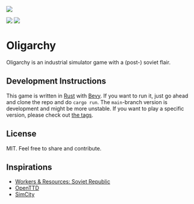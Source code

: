![](https://user-images.githubusercontent.com/89811191/131446776-e2e6c31f-6e84-47f5-bacc-2ff6544fd135.png)

[![](https://tokei.rs/b1/github/izhevskoye/oligarchy)](https://github.com/izhevskoye/oligarchy)
[![](https://img.shields.io/github/license/izhevskoye/oligarchy)](https://github.com/izhevskoye/oligarchy)

# Oligarchy

Oligarchy is an industrial simulator game with a (post-) soviet flair.

## Development Instructions

This game is written in [Rust](https://www.rust-lang.org/) with [Bevy](https://bevyengine.org/). If you want to run it, just go ahead and clone the repo and do `cargo run`. The `main`-branch version is development and might be more unstable. If you want to play a specific version, please check out [the tags](https://github.com/izhevskoye/oligarchy/tags).

## License

MIT. Feel free to share and contribute.

## Inspirations

- [Workers & Resources: Soviet Republic](https://store.steampowered.com/app/784150/Workers__Resources_Soviet_Republic/)
- [OpenTTD](https://www.openttd.org/)
- [SimCity](<https://en.wikipedia.org/wiki/SimCity_(1989_video_game)>)

